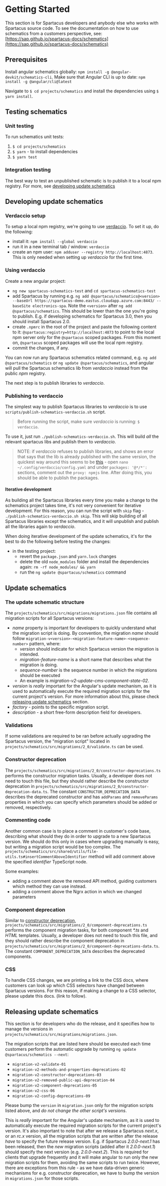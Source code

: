 # Getting Started

This section is for Spartacus developers and anybody else who works with Spartacus source code.
To see the documentation on how to use schematics from a customers perspective, see: [https://sap.github.io/spartacus-docs/schematics](https://sap.github.io/spartacus-docs/schematics)

## Prerequisites

Install angular schematics globally: `npm install -g @angular-devkit/schematics-cli`.
Make sure that Angular CLI is up to date: `npm install -g @angular/cli@latest`

Navigate to `$ cd projects/schematics` and install the dependencies using `$ yarn install`.

## Testing schematics

### Unit testing

To run schematics unit tests:

1. `$ cd projects/schematics`
2. `$ yarn` - to install dependencies
3. `$ yarn test`

### Integration testing

The best way to test an unpublished schematic is to publish it to a local npm registry. For more, see [developing update schematics](#Developing-update-schematics)

## Developing update schematics

### Verdaccio setup

To setup a local npm registry, we're going to use [verdaccio](https://github.com/verdaccio/verdaccio). To set it up, do the following:

- install it: `npm install --global verdaccio`
- run it in a new terminal tab / window: `verdaccio`
- create an npm user: `npm adduser --registry http://localhost:4873`. This is only needed when setting up _verdaccio_ for the first time.

### Using verdaccio

Create a new angular project:


- `ng new spartacus-schematics-test` and `cd spartacus-schematics-test`
- add Spartacus by running e.g. `ng add @spartacus/schematics@<version> --baseUrl https://spartacus-demo.eastus.cloudapp.azure.com:8443/ --baseSite electronics-spa`. Note the `<version>` after `ng add @spartacus/schematics`. This should be lower than the one you're going to publish. E.g. if developing schematics for Spartacus 3.0, then you should install Spartacus 2.0.
- create `.npmrc` in the root of the project and paste the following content to it: `@spartacus:registry=http://localhost:4873` to point to the local npm server only for the `@spartacus` scoped packages. From this moment on, `@spartacus` scoped packages will use the local npm registry.
- commit the changes, if any.

You can now run any Spartacus schematics related command, e.g. `ng add @spartacus/schematics` or `ng update @spartacus/schematics`, and angular will pull the Spartacus schematics lib from _verdaccio_ instead from the public _npm_ registry.

The next step is to publish libraries to _verdaccio_.

### Publishing to verdaccio

The simplest way to publish Spartacus libraries to _verdaccio_ is to use `scripts/publish-schematics-verdaccio.sh` script.

> Before running the script, make sure _verdaccio_ is running: `$ verdaccio`.

To use it, just run `./publish-schematics-verdaccio.sh`. This will build _all_ the relevant spartacus libs and publish them to _verdaccio_.

> NOTE: if _verdaccio_ refuses to publish libraries, and shows an error that says that the lib is already published with the same version, the quickest way around this seems to be [this](https://github.com/verdaccio/verdaccio/issues/1203#issuecomment-457361429) - open `nano ~/.config/verdaccio/config.yaml` and under `packages: '@*/*':` sections, comment out the `proxy: npmjs` line. After doing this, you should be able to publish the packages.

#### Iterative development

As building all the Spartacus libraries every time you make a change to the schematics project takes time, it's not very convenient for iterative development. For this reason, you can run the script with `skip` flag - `./publish-schematics-verdaccio.sh skip`. This will skip building of all Spartacus libraries except the schematics, and it will unpublish and publish all the libraries again to _verdaccio_.

When doing iterative development of the update schematics, it's for the best to do the following before testing the changes:

- in the testing project:
  - revert the `package.json` and `yarn.lock` changes
  - delete the old `node_modules` folder and install the dependencies again: `rm -rf node_modules/ && yarn`
  - run the `ng update @spartacus/schematics` command

## Update schematics

### The update schematic structure

The `projects/schematics/src/migrations/migrations.json` file contains all migration scripts for all Spartacus versions:

- _name_ property is important for developers to quickly understand what the migration script is doing. By convention, the migration _name_ should follow `migration-v<version>-<migration-feature-name>-<sequence-number>` pattern, where:
  - _version_ should indicate for which Spartacus version the migration is intended.
  - _migration-feature-name_ is a short name that describes what the migration is doing.
  - _sequence-number_ is the sequence number in which the migrations should be executed
  - An example is _migration-v2-update-cms-component-state-02_.
- _version_ is _really_ important for the Angular's update mechanism, as it is used to automatically execute the required migration scripts for the current project's version. For more information about this, please check [releasing update schematics](#releasing-update-schematics) section.
- _factory_ - points to the specific migration script.
- _description_ - a short free-form description field for developers.

### Validations

If some validations are required to be ran before actually upgrading the Spartacus version, the "migration script" located in `projects/schematics/src/migrations/2_0/validate.ts` can be used.

### Constructor deprecation

The `projects/schematics/src/migrations/2_0/constructor-deprecations.ts` performs the constructor migration tasks. Usually, a developer does not need to touch this file, but they should rather describe the constructor deprecation in `projects/schematics/src/migrations/2_0/constructor-deprecation-data.ts`. The constant `CONSTRUCTOR_DEPRECATION_DATA` describes the deprecated constructor and has `addParams` and `removeParams` properties in which you can specify which parameters should be added or removed, respectively.

### Commenting code

Another common case is to place a comment in customer's code base, describing what should they do in order to upgrade to a new Spartacus version. We should do this only in cases where upgrading manually is easy, but writing a migration script would be too complex.
The `projects/schematics/src/shared/utils/file-utils.ts#insertCommentAboveIdentifier` method will add comment above the specified _identifier_ TypeScript node.

Some examples:

- adding a comment above the removed API method, guiding customers which method they can use instead.
- adding a comment above the Ngrx action in which we changed parameters

### Component deprecation

Similar to [constructor deprecation](#Constructor-deprecation), `projects/schematics/src/migrations/2_0/component-deprecations.ts` performs the component migration tasks, for both component _*.ts_ and _HTML_ templates. Usually, a developer does not need to touch this file, and they should rather describe the component deprecation in `projects/schematics/src/migrations/2_0/component-deprecations-data.ts`. The constant `COMPONENT_DEPRECATION_DATA` describes the deprecated components.

### CSS

To handle CSS changes, we are printing a link to the CSS docs, where customers can look up which CSS selectors have changed between Spartacus versions. For this reason, if making a change to a CSS selector, please update this docs. (link to follow).

## Releasing update schematics

This section is for developers who do the release, and it specifies how to manage the versions in `projects/schematics/src/migrations/migrations.json`.

The migration scripts that are listed here should be executed each time customers perform the automatic upgrade by running `ng update @spartacus/schematics --next`:

- `migration-v2-validate-01`
- `migration-v2-methods-and-properties-deprecations-02`
- `migration-v2-constructor-deprecations-03`
- `migration-v2-removed-public-api-deprecation-04`
- `migration-v2-component-deprecations-05`
- `migration-v2-css-06`
- `migration-v2-config-deprecations-09`

Please bump the `version` in `migration.json` only for the migration scripts listed above, and _do not change the other script's versions_.

This is _really_ important for the Angular's update mechanism, as it is used to automatically execute the required migration scripts for the current project's version.
It's also important to note that after we release a Spartacus _next.x_, or an _rc.x_ version, all the migration scripts that are written after the release _have_ to specify the future release version.
E.g. if Spartacus _2.0.0-next.1_ has been released, then the _new_ migration scripts (added after it _2.0.0-next.1_) should specify the next version (e.g. _2.0.0-next.2_).
This is required for clients that upgrade frequently and it will make angular to run only the new migration scripts for them, avoiding the same scripts to run twice.
However, there are exceptions from this rule - as we have data-driven generic mechanisms for e.g. constructor deprecation, we have to bump the version in `migrations.json` for those scripts.
